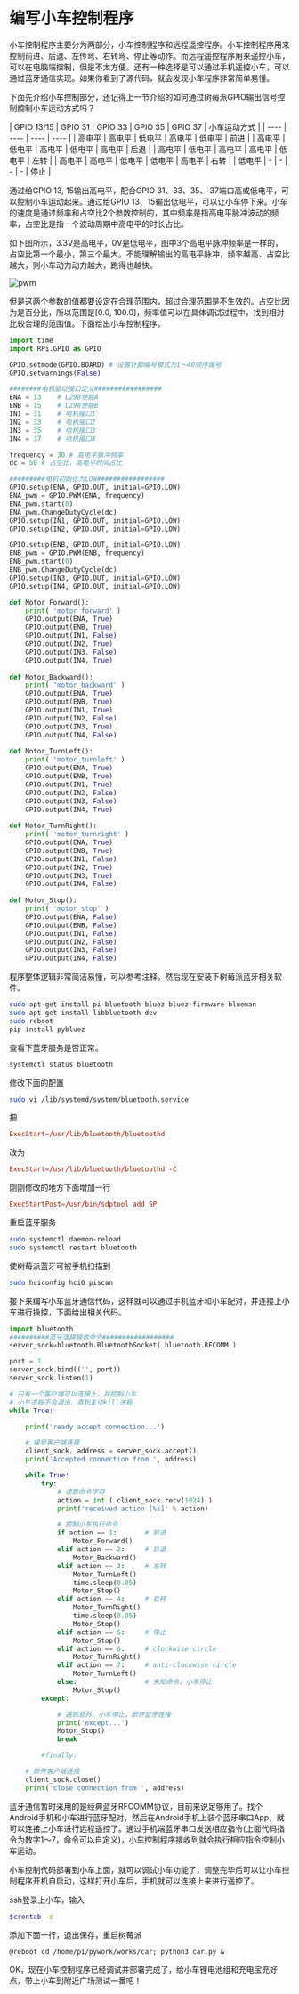 # 编写小车控制程序

小车控制程序主要分为两部分，小车控制程序和远程遥控程序。小车控制程序用来控制前进、后退、左传弯、右转弯、停止等动作。而远程遥控程序用来遥控小车，可以在电脑端控制，但是不太方便。还有一种选择是可以通过手机遥控小车，可以通过蓝牙通信实现。如果你看到了源代码，就会发现小车程序非常简单易懂。

下面先介绍小车控制部分，还记得上一节介绍的如何通过树莓派GPIO输出信号控制控制小车运动方式吗？

|  GPIO 13/15             | GPIO 31  | GPIO 33 | GPIO 35 | GPIO 37 | 小车运动方式 |
|  ----            | ----  | ---- | ---- |
| 高电平 | 高电平 | 低电平 | 高电平 | 低电平 | 前进 |
| 高电平 | 低电平 | 高电平 | 低电平 | 高电平 | 后退 |
| 高电平 | 低电平 | 高电平 | 高电平 | 低电平 | 左转 |
| 高电平 | 高电平 | 低电平 | 低电平 | 高电平 | 右转 |
| 低电平 | - | - | - | - | 停止 |

通过给GPIO 13, 15输出高电平，配合GPIO 31、33、35、 37端口高或低电平，可以控制小车运动起来。通过给GPIO 13、15输出低电平，可以让小车停下来。小车的速度是通过频率和占空比2个参数控制的，其中频率是指高电平脉冲波动的频率，占空比是指一个波动周期中高电平的时长占比。

如下图所示，3.3V是高电平，0V是低电平，图中3个高电平脉冲频率是一样的，占空比第一个最小，第三个最大。不能理解输出的高电平脉冲，频率越高、占空比越大，则小车动力动力越大，跑得也越快。

![pwm](https://cdn.huoyijie.cn/ab/3b8281b1e8aa6a1d8bc6718a4256b141/pwm.jpg)

但是这两个参数的值都要设定在合理范围内，超过合理范围是不生效的。占空比因为是百分比，所以范围是[0.0, 100.0]，频率值可以在具体调试过程中，找到相对比较合理的范围值。下面给出小车控制程序。

```python
import time
import RPi.GPIO as GPIO

GPIO.setmode(GPIO.BOARD) # 设置针脚编号模式为1～40顺序编号
GPIO.setwarnings(False) 

########电机驱动接口定义#################
ENA = 13    # L298使能A
ENB = 15    # L298使能B
IN1 = 31    # 电机接口1
IN2 = 33    # 电机接口2
IN3 = 35    # 电机接口3
IN4 = 37    # 电机接口4

frequency = 30 # 高电平脉冲频率
dc = 50 # 占空比，高电平时间占比

#########电机初始化为LOW#################
GPIO.setup(ENA, GPIO.OUT, initial=GPIO.LOW)
ENA_pwm = GPIO.PWM(ENA, frequency)
ENA_pwm.start(0)
ENA_pwm.ChangeDutyCycle(dc)
GPIO.setup(IN1, GPIO.OUT, initial=GPIO.LOW)
GPIO.setup(IN2, GPIO.OUT, initial=GPIO.LOW)

GPIO.setup(ENB, GPIO.OUT, initial=GPIO.LOW)
ENB_pwm = GPIO.PWM(ENB, frequency)
ENB_pwm.start(0)
ENB_pwm.ChangeDutyCycle(dc)
GPIO.setup(IN3, GPIO.OUT, initial=GPIO.LOW)
GPIO.setup(IN4, GPIO.OUT, initial=GPIO.LOW)

def Motor_Forward():
    print( 'motor forward' )
    GPIO.output(ENA, True)
    GPIO.output(ENB, True)
    GPIO.output(IN1, False)
    GPIO.output(IN2, True)
    GPIO.output(IN3, False)
    GPIO.output(IN4, True)
    
def Motor_Backward():
    print( 'motor_backward' )
    GPIO.output(ENA, True)
    GPIO.output(ENB, True)
    GPIO.output(IN1, True)
    GPIO.output(IN2, False)
    GPIO.output(IN3, True)
    GPIO.output(IN4, False)
    
def Motor_TurnLeft():
    print( 'motor_turnleft' )
    GPIO.output(ENA, True)
    GPIO.output(ENB, True)
    GPIO.output(IN1, True)
    GPIO.output(IN2, False)
    GPIO.output(IN3, False)
    GPIO.output(IN4, True)
    
def Motor_TurnRight():
    print( 'motor_turnright' )
    GPIO.output(ENA, True)
    GPIO.output(ENB, True)
    GPIO.output(IN1, False)
    GPIO.output(IN2, True)
    GPIO.output(IN3, True)
    GPIO.output(IN4, False)
    
def Motor_Stop():
    print( 'motor_stop' )
    GPIO.output(ENA, False)
    GPIO.output(ENB, False)
    GPIO.output(IN1, False)
    GPIO.output(IN2, False)
    GPIO.output(IN3, False)
    GPIO.output(IN4, False)
```

程序整体逻辑非常简洁易懂，可以参考注释。然后现在安装下树莓派蓝牙相关软件。

```bash
sudo apt-get install pi-bluetooth bluez bluez-firmware blueman
sudo apt-get install libbluetooth-dev
sudo reboot
pip install pybluez
```

查看下蓝牙服务是否正常。

```bash
systemctl status bluetooth
```

修改下面的配置

```bash
sudo vi /lib/systemd/system/bluetooth.service
```

把

```conf
ExecStart=/usr/lib/bluetooth/bluetoothd
```

改为

```conf
ExecStart=/usr/lib/bluetooth/bluetoothd -C
```

刚刚修改的地方下面增加一行

```conf
ExecStartPost=/usr/bin/sdptool add SP
```

重启蓝牙服务

```bash
sudo systemctl daemon-reload
sudo systemctl restart bluetooth
```

使树莓派蓝牙可被手机扫描到

```bash
sudo hciconfig hci0 piscan
```

接下来编写小车蓝牙通信代码，这样就可以通过手机蓝牙和小车配对，并连接上小车进行操控，下面给出相关代码。

```python
import bluetooth
##########蓝牙连接接收命令##################
server_sock=bluetooth.BluetoothSocket( bluetooth.RFCOMM )

port = 1
server_sock.bind(('', port))
server_sock.listen(1)

# 只有一个客户端可以连接上，并控制小车
# 小车进程不会退出，直到主动kill进程
while True:

    print('ready accept connection...')

    # 接受客户端连接
    client_sock, address = server_sock.accept()
    print('Accepted connection from ', address)

    while True:
        try:
            # 读取命令字符
            action = int ( client_sock.recv(1024) )
            print('received action [%s]' % action)

            # 控制小车执行命令
            if action == 1:       # 前进
                Motor_Forward()
            elif action == 2:     # 后退
                Motor_Backward()
            elif action == 3:     # 左转
                Motor_TurnLeft()
                time.sleep(0.05)
                Motor_Stop()
            elif action == 4:     # 右转
                Motor_TurnRight()
                time.sleep(0.05)
                Motor_Stop()
            elif action == 5:     # 停止
                Motor_Stop()
            elif action == 6:     # clockwise circle
                Motor_TurnRight()
            elif action == 7:     # anti-clockwise circle
                Motor_TurnLeft()
            else:                 # 未知命令，小车停止
                Motor_Stop()
        except:

            # 遇到意外，小车停止，断开蓝牙连接
            print('except...')
            Motor_Stop()
            break

        #finally:

    # 断开客户端连接
    client_sock.close()
    print('close connection from ', address)
```

蓝牙通信暂时采用的是经典蓝牙RFCOMM协议，目前来说足够用了。找个Android手机和小车进行蓝牙配对，然后在Android手机上装个蓝牙串口App，就可以连接上小车进行远程遥控了。通过手机端蓝牙串口发送相应指令(上面代码指令为数字1～7，命令可以自定义)，小车控制程序接收到就会执行相应指令控制小车运动。

小车控制代码部署到小车上面，就可以调试小车功能了，调整完毕后可以让小车控制程序开机自启动，这样打开小车后，手机就可以连接上来进行遥控了。

ssh登录上小车，输入

```bash
$crontab -e
```

添加下面一行，退出保存，重启树莓派

```
@reboot cd /home/pi/pywork/works/car; python3 car.py &
```

OK，现在小车控制程序已经调试并部署完成了，给小车锂电池组和充电宝充好点，带上小车到附近广场测试一番吧！